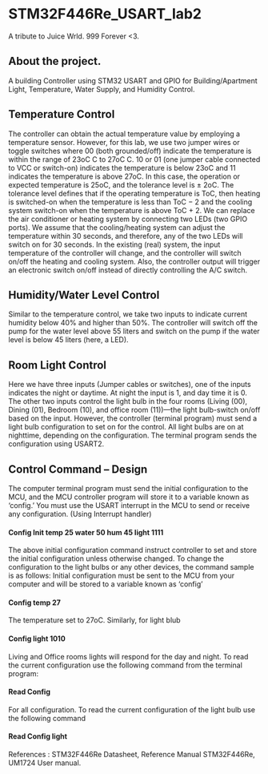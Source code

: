 # STM32F446Re_USART_lab2

A tribute to Juice Wrld. 
999 Forever <3.

## About the project.

A building Controller using STM32 USART and GPIO for Building/Apartment Light, Temperature, Water Supply, and Humidity Control.

## Temperature Control

The controller can obtain the actual temperature value by employing a temperature sensor. However, for this lab, we use two jumper wires or toggle switches where 00 (both grounded/off) indicate the temperature is within the range of 23oC C to 27oC C. 10 or 01 (one jumper cable connected to VCC or switch-on) indicates the temperature is below 23oC and 11 indicates the temperature is above 27oC. In this case, the operation or expected temperature is 25oC, and the tolerance level is ± 2oC. The tolerance level defines that if the operating temperature is ToC, then heating is switched-on when the temperature is less than ToC − 2 and the cooling system switch-on when the temperature is above ToC + 2. We can replace the air conditioner or heating system by connecting two LEDs (two GPIO ports). We assume that the cooling/heating system can adjust the temperature within 30 seconds, and therefore, any of the two LEDs will switch on for 30 seconds. In the existing (real) system, the input temperature of the controller will change, and the controller will switch on/off the heating and cooling system. Also, the controller output will trigger an electronic switch on/off instead of directly controlling the A/C switch.

## Humidity/Water Level Control

Similar to the temperature control, we take two inputs to indicate current humidity below 40% and higher than 50%. The controller will switch off the pump for the water level above 55 liters and switch on the pump if the water level is below 45 liters (here, a LED).

## Room Light Control

Here we have three inputs (Jumper cables or switches), one of the inputs indicates the night or daytime. At night the input is 1, and day time it is 0. The other two inputs control the light bulb in the four rooms (Living (00), Dining (01), Bedroom (10), and office room (11))—the light bulb-switch on/off based on the input. However, the controller (terminal program) must send a light bulb configuration to set on for the control. All light bulbs are on at nighttime, depending on the configuration. The terminal program sends the configuration using USART2.

## Control Command – Design

The computer terminal program must send the initial configuration to the MCU, and the MCU controller program will store it to a variable known as ‘config.’ You must use the USART interrupt in the MCU to send or receive any configuration. (Using Interrupt handler)

#### Config Init temp 25 water 50 hum 45 light 1111

The above initial configuration command instruct controller to set and store the initial configuration unless otherwise changed. To change the configuration to the light bulbs or any other devices, the command sample is as follows: Initial configuration must be sent to the MCU from your computer and will be stored to a variable known as ‘config’

#### Config temp 27

The temperature set to 27oC. Similarly, for light blub

#### Config light 1010

Living and Office rooms lights will respond for the day and night. To read the current configuration
use the following command from the terminal program:

#### Read Config

For all configuration. To read the current configuration of the light bulb use the following command

#### Read Config light

References : STM32F446Re Datasheet, Reference Manual STM32F446Re, UM1724 User manual.
